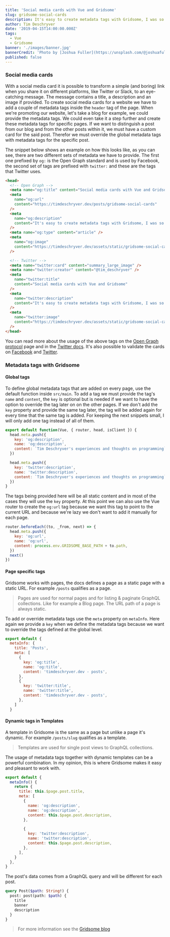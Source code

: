 ```yaml
---
title: 'Social media cards with Vue and Gridsome'
slug: gridsome-social-cards
description: It's easy to create metadata tags with Gridsome, I was so happy with it that I wanted to write this post 😃. There is also a page in the docs on how to create metadata tags, but let's translate the theory into a real world example.
author: Tim Deschryver
date: '2019-04-15T14:00:00.000Z'
tags:
  - Vue
  - Gridsome
banner: './images/banner.jpg'
bannerCredit: 'Photo by [Joshua Fuller](https://unsplash.com/@joshuafuller) on [Unsplash](https://unsplash.com)'
published: false
---
```


### Social media cards

With a social media card it is possible to transform a simple (and boring) link when you share it on different platforms, like Twitter or Slack, to an eye-catching message. The message contains a title, a description and an image if provided. To create social media cards for a website we have to add a couple of metadata tags inside the `header` tag of the page. When we're promoting our website, let's take a blog for example, we could provide the metadata tags. We could even take it a step further and create these metadata tags for specific pages. If we want to distinguish a post from our blog and from the other posts within it, we must have a custom card for the said post. Therefor we must override the global metadata tags with metadata tags for the specific post.

The snippet below shows an example on how this looks like, as you can see, there are two different sets of metadata we have to provide. The first one prefixed by `og:` is the Open Graph standard and is used by Facebook, the second set of tags are prefixed with `twitter:` and these are the tags that Twitter uses.

```html
<head>
  <!-- Open Graph -->
  <meta name="og:title" content="Social media cards with Vue and Gridsome" />
  <meta
    name="og:url"
    content="https://timdeschryver.dev/posts/gridsome-social-cards"
  />
  <meta
    name="og:description"
    content="It's easy to create metadata tags with Gridsome, I was so happy with it that I wanted to write this post 😃. There is also a page in the docs on how to create metadata tags, but let's translate the theory into a real world example."
  />
  <meta name="og:type" content="article" />
  <meta
    name="og:image"
    content="https://timdeschryver.dev/assets/static/gridsome-social-cards-banner.jpg"
  />

  <!-- Twitter -->
  <meta name="twitter:card" content="summary_large_image" />
  <meta name="twitter:creator" content="@tim_deschryver" />
  <meta
    name="twitter:title"
    content="Social media cards with Vue and Gridsome"
  />
  <meta
    name="twitter:description"
    content="It's easy to create metadata tags with Gridsome, I was so happy with it that I wanted to write this post 😃. There is also a page in the docs on how to create metadata tags, but let's translate the theory into a real world example."
  />
  <meta
    name="twitter:image"
    content="https://timdeschryver.dev/assets/static/gridsome-social-cards-banner.jpg"
  />
</head>
```

You can read more about the usage of the above tags on the [Open Graph protocol](http://ogp.me/) page and in the [Twitter docs](https://developer.twitter.com/en/docs/tweets/optimize-with-cards/guides/getting-started.html). It's also possible to validate the cards on [Facebook](https://developers.facebook.com/tools/debug/sharing/) and [Twitter](https://cards-dev.twitter.com/validator).

### Metadata tags with Gridsome

#### Global tags

To define global metadata tags that are added on every page, use the default function inside `src/main`. To add a tag we must provide the tag's `name` and `content`, the `key` is optional but is needed if we want to have the option to override the tag later on on the other pages. If we don't add the `key` property and provide the same tag later, the tag will be added again for every time that the same tag is added. For keeping the next snippets small, I will only add one tag instead of all of them.

```js
export default function(Vue, { router, head, isClient }) {
  head.meta.push({
    key: 'og:description',
    name: 'og:description',
    content: `Tim Deschryver's experiences and thoughts on programming`,
  })

  head.meta.push({
    key: 'twitter:description',
    name: 'twitter:description',
    content: `Tim Deschryver's experiences and thoughts on programming`,
  })
}
```

The tags being provided here will be all static content and in most of the cases they will use the `key` property. At this point we can also use the Vue router to create the `og:url` tag because we want this tag to point to the current URL and because we're lazy we don't want to add it manually for each page.

```js
router.beforeEach((to, _from, next) => {
  head.meta.push({
    key: 'og:url',
    name: 'og:url',
    content: process.env.GRIDSOME_BASE_PATH + to.path,
  })
  next()
})
```

#### Page specific tags

Gridsome works with pages, the docs defines a page as a static page with a static URL. For example `/posts` qualifies as a page.

> Pages are used for normal pages and for listing & paginate GraphQL collections. Like for example a Blog page. The URL path of a page is always static.

To add or override metadata tags use the `meta` property on `metaInfo`. Here again we provide a `key` when we define the metadata tags because we want to override the tags defined at the global level.

```js
export default {
  metaInfo: {
    title: 'Posts',
    meta: [
      {
        key: 'og:title',
        name: 'og:title',
        content: 'timdeschryver.dev - posts',
      },
      {
        key: 'twitter:title',
        name: 'twitter:title',
        content: 'timdeschryver.dev - posts',
      },
    ]
  }
```

#### Dynamic tags in Templates

A template in Gridsome is the same as a page but unlike a page it's dynamic. For example `/posts/slug` qualifies as a template.

> Templates are used for single post views to GraphQL collections.

The usage of metadata tags together with dynamic templates can be a powerful combination. In my opinion, this is where Gridsome makes it easy and pleasant to work with.

```js
export default {
  metaInfo() {
    return {
      title: this.$page.post.title,
      meta: [
        {
          name: 'og:description',
          name: 'og:description',
          content: this.$page.post.description,
        },

        {
          key: 'twitter:description',
          name: 'twitter:description',
          content: this.$page.post.description,
        },
      ],
    }
  },
}
```

The post's data comes from a GraphQL query and will be different for each post.

```graphql
query Post($path: String!) {
  post: post(path: $path) {
    title
    banner
    description
  }
}
```

> For more information see the [Gridsome blog](https://gridsome.org/docs/head)
